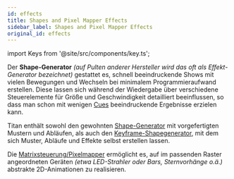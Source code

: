 ```yaml
---
id: effects
title: Shapes and Pixel Mapper Effects
sidebar_label: Shapes and Pixel Mapper Effects
original_id: effects
---
```


import Keys from '@site/src/components/key.ts';

Der <strong>Shape-Generator</strong> *(auf Pulten anderer Hersteller wird das oft als
Effekt-Generator bezeichnet)* gestattet es, schnell beeindruckende Shows
mit vielen Bewegungen und Wechseln bei minimalem Programmieraufwand
erstellen. Diese lassen sich während der Wiedergabe über verschiedene 
Steuerelemente für Größe und Geschwindigkeit detailliert beeinflussen, 
so dass man schon mit wenigen [Cues](cues.md) beeindruckende Ergebnisse 
erzielen kann.

Titan enthält sowohl den gewohnten [Shape-Generator](effects/shape-generator.md) mit
vorgefertigten Mustern und Abläufen, als auch den
[Keyframe-Shapegenerator](effects/key-frame-shapes.md), mit dem sich Muster, Abläufe und Effekte selbst
erstellen lassen.

Die [Matrixsteuerung/Pixelmapper](effects/pixel-mapper.md) ermöglicht 
es, auf im passenden Raster angeordneten Geräten *(etwa LED-Strahler oder Bars, Sternvorhänge o.ä.)* abstrakte 2D-Animationen zu realisieren.
